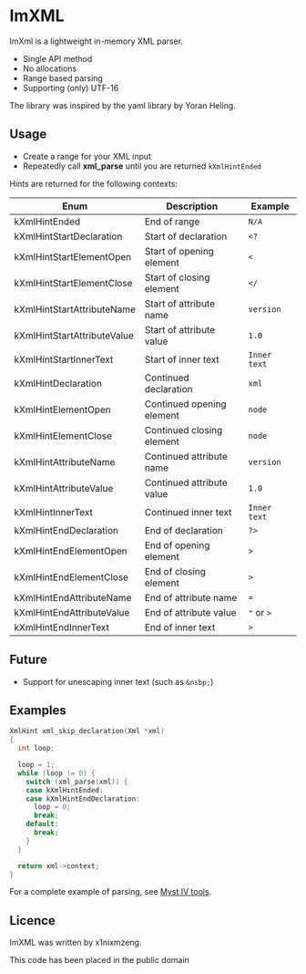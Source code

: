 # ImXML

ImXml is a lightweight in-memory XML parser.

* Single API method
* No allocations
* Range based parsing
* Supporting (only) UTF-16

The library was inspired by the yaml library by Yoran Heling.


## Usage

* Create a range for your XML input
* Repeatedly call **xml_parse** until you are returned `kXmlHintEnded`

Hints are returned for the following contexts:

| Enum                         | Description                | Example      |
|------------------------------|----------------------------|--------------|
| kXmlHintEnded                | End of range               | `N/A`        |
| kXmlHintStartDeclaration     | Start of declaration       | `<?`         |
| kXmlHintStartElementOpen     | Start of opening element   | `<`          |
| kXmlHintStartElementClose    | Start of closing element   | `</`         |
| kXmlHintStartAttributeName   | Start of attribute name    | `version`    |
| kXmlHintStartAttributeValue  | Start of attribute value   | `1.0`        |
| kXmlHintStartInnerText       | Start of inner text        | `Inner text` |
| kXmlHintDeclaration          | Continued declaration      | `xml`        |
| kXmlHintElementOpen          | Continued opening element  | `node`       |
| kXmlHintElementClose         | Continued closing element  | `node`       |
| kXmlHintAttributeName        | Continued attribute name   | `version`    |
| kXmlHintAttributeValue       | Continued attribute value  | `1.0`        |
| kXmlHintInnerText            | Continued inner text       | `Inner text` |
| kXmlHintEndDeclaration       | End of declaration         | `?>`         |
| kXmlHintEndElementOpen       | End of opening element     | `>`          |
| kXmlHintEndElementClose      | End of closing element     | `>`          |
| kXmlHintEndAttributeName     | End of attribute name      | `=`          |
| kXmlHintEndAttributeValue    | End of attribute value     | `"` or `>`   |
| kXmlHintEndInnerText         | End of inner text          | `>`          |


## Future

* Support for unescaping inner text (such as `&nsbp;`)


## Examples

```cpp
XmlHint xml_skip_declaration(Xml *xml)
{
  int loop;

  loop = 1;
  while (loop != 0) {
    switch (xml_parse(xml)) {
    case kXmlHintEnded:
    case kXmlHintEndDeclaration:
      loop = 0;
      break;
    default:
      break;
    }
  }

  return xml->context;
}
```

For a complete example of parsing, see [Myst IV tools][1].


## Licence

ImXML was written by x1nixmzeng.

This code has been placed in the public domain


[1]:https://github.com/x1nixmzeng/mystiv-loc-tools/
